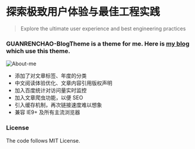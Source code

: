 # 探索极致用户体验与最佳工程实践

> Explore the ultimate user experience and best engineering practices


### GUANRENCHAO-BlogTheme is a theme for me. Here is [my blog](http://guanrenchao.com) which use this theme.


![About-me](https://i.imgur.com/tm9AYFj.jpg)


- 添加了对文章标签、年度的分类
- 中文阅读体验优化、文章内容引用版权声明
- 加入百度统计对访问量实时监控
- 加入文章爬虫功能，以便 SEO 
- 引入缓存机制，再次链接速度难以想象
- 兼容 IE9+ 及所有主流浏览器

### License

The code follows MIT License.

